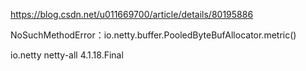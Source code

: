 
https://blog.csdn.net/u011669700/article/details/80195886


NoSuchMethodError：io.netty.buffer.PooledByteBufAllocator.metric()


<dependencyManagement>
    <dependencies>
        <dependency>
            <groupId>io.netty</groupId>
            <artifactId>netty-all</artifactId>
            <version>4.1.18.Final</version>
        </dependency>
    </dependencies>
</dependencyManagement>
